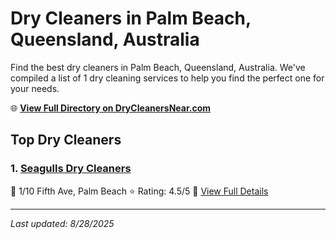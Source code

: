 # Dry Cleaners in Palm Beach, Queensland, Australia

Find the best dry cleaners in Palm Beach, Queensland, Australia. We've compiled a list of 1 dry cleaning services to help you find the perfect one for your needs.

🌐 **[View Full Directory on DryCleanersNear.com](https://drycleanersnear.com/city/Australia/Queensland/Palm%20Beach)**

## Top Dry Cleaners

### 1. [Seagulls Dry Cleaners](https://drycleanersnear.com/dryCleaner/68aa73b939cc7c0899005dbd/seagulls-dry-cleaners)
📍 1/10 Fifth Ave, Palm Beach
⭐ Rating: 4.5/5
🔗 [View Full Details](https://drycleanersnear.com/dryCleaner/68aa73b939cc7c0899005dbd/seagulls-dry-cleaners)


---

*Last updated: 8/28/2025*
